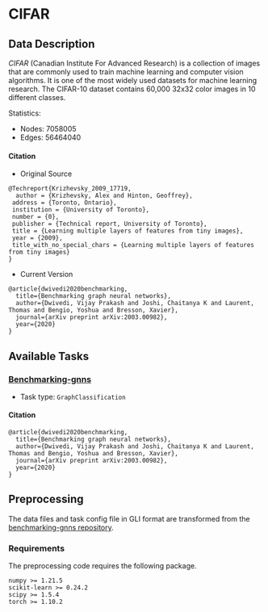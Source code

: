# CIFAR
## Data Description

*CIFAR*  (Canadian Institute For Advanced Research) is a collection of images that are commonly used to train machine learning and computer vision algorithms. It is one of the most widely used datasets for machine learning research. The CIFAR-10 dataset contains 60,000 32x32 color images in 10 different classes.

Statistics:

- Nodes: 7058005
- Edges: 56464040

#### Citation
- Original Source
```
@Techreport{Krizhevsky_2009_17719,
  author = {Krizhevsky, Alex and Hinton, Geoffrey},
 address = {Toronto, Ontario},
 institution = {University of Toronto},
 number = {0},
 publisher = {Technical report, University of Toronto},
 title = {Learning multiple layers of features from tiny images},
 year = {2009},
 title_with_no_special_chars = {Learning multiple layers of features from tiny images}
}
```
- Current Version
```
@article{dwivedi2020benchmarking,
  title={Benchmarking graph neural networks},
  author={Dwivedi, Vijay Prakash and Joshi, Chaitanya K and Laurent, Thomas and Bengio, Yoshua and Bresson, Xavier},
  journal={arXiv preprint arXiv:2003.00982},
  year={2020}
}
```

## Available Tasks
### [Benchmarking-gnns](https://github.com/graphdeeplearning/benchmarking-gnns/)
- Task type:  `GraphClassification`

#### Citation
```
@article{dwivedi2020benchmarking,
  title={Benchmarking graph neural networks},
  author={Dwivedi, Vijay Prakash and Joshi, Chaitanya K and Laurent, Thomas and Bengio, Yoshua and Bresson, Xavier},
  journal={arXiv preprint arXiv:2003.00982},
  year={2020}
}
```

## Preprocessing
The data files and task config file in GLI format are transformed from the [benchmarking-gnns repository](https://github.com/graphdeeplearning/benchmarking-gnns/).

### Requirements
The preprocessing code requires the following package.

```
numpy >= 1.21.5
scikit-learn >= 0.24.2
scipy >= 1.5.4
torch >= 1.10.2
```
